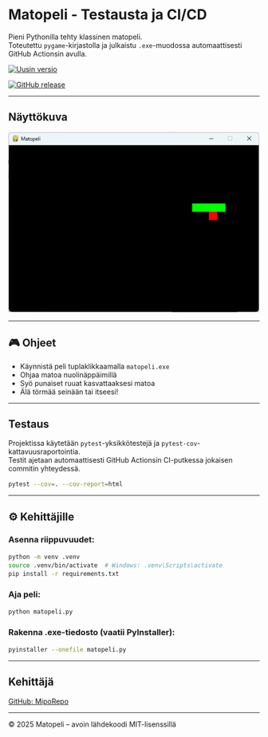 # Matopeli - Testausta ja CI/CD

Pieni Pythonilla tehty klassinen matopeli.  
Toteutettu `pygame`-kirjastolla ja julkaistu `.exe`-muodossa automaattisesti GitHub Actionsin avulla.

[![Uusin versio](https://github.com/MipoRepo/matopeli/releases/tag/auto-latest?label=Uusinversio)](https://github.com/MipoRepo/matopeli/releases)

[![GitHub release](https://img.shields.io/github/v/tag/MipoRepo/matopeli?label=versio)](https://github.com/MipoRepo/matopeli/releases)

---

## Näyttökuva

![Matopeli-näyttökuva](pictures/screen.png)

---

## 🎮 Ohjeet

- Käynnistä peli tuplaklikkaamalla `matopeli.exe`
- Ohjaa matoa nuolinäppäimillä
- Syö punaiset ruuat kasvattaaksesi matoa
- Älä törmää seinään tai itseesi!

---

## Testaus

Projektissa käytetään `pytest`-yksikkötestejä ja `pytest-cov`-kattavuusraportointia.  
Testit ajetaan automaattisesti GitHub Actionsin CI-putkessa jokaisen commitin yhteydessä.

```bash
pytest --cov=. --cov-report=html
```

---

## ⚙️ Kehittäjille

### Asenna riippuvuudet:

```bash
python -m venv .venv
source .venv/bin/activate  # Windows: .venv\Scripts\activate
pip install -r requirements.txt
```

### Aja peli:

```bash
python matopeli.py
```

### Rakenna .exe-tiedosto (vaatii PyInstaller):

```bash
pyinstaller --onefile matopeli.py
```

---

##  Kehittäjä

[GitHub: MipoRepo](https://github.com/MipoRepo)

---

© 2025 Matopeli – avoin lähdekoodi MIT-lisenssillä
